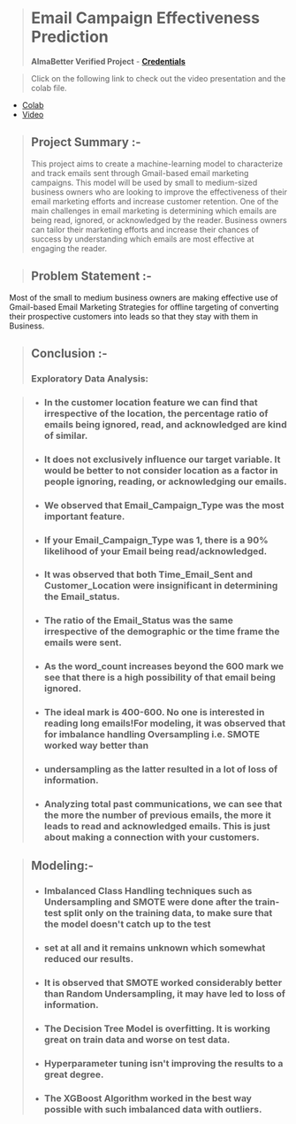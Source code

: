  > # Email Campaign Effectiveness Prediction
 > **AlmaBetter Verified Project** - [**Credentials**](https://certificates.almabetter.com/en/verify/20469768274537)

 > Click on the following link to check out the video presentation and the colab file.
- [Colab]()
- [Video](https://drive.google.com/file/d/1B7HrFcQbgcZ2xx5PGmhqKyC8f6xvcbhk/view?usp=sharing) 

 > ## Project Summary :-
 > This project aims to create a machine-learning model to characterize and track emails sent through Gmail-based email marketing campaigns. This model will be used by
  small to medium-sized business owners who are looking to improve the effectiveness of their email marketing efforts and increase customer retention.
 > One of the main challenges in email marketing is determining which emails are being read, ignored, or acknowledged by the reader.
  Business owners can tailor their marketing efforts and increase their chances of success by understanding which emails are most effective at engaging the reader.

> ## Problem Statement :-
 Most of the small to medium business owners are making effective use of Gmail-based Email Marketing Strategies for offline targeting of converting their prospective customers
 into leads so that they stay with them in Business. 

 > ## Conclusion :-
 > ### Exploratory Data Analysis:

> * ### In the customer location feature we can find that irrespective of the location, the percentage ratio of emails being ignored, read, and acknowledged are kind of similar.
> * ### It does not exclusively influence our target variable. It would be better to not consider location as a factor in people ignoring, reading, or acknowledging our emails.
> * ### We observed that Email_Campaign_Type was the most important feature.
> * ### If your Email_Campaign_Type was 1, there is a 90% likelihood of your Email being read/acknowledged.
> * ### It was observed that both Time_Email_Sent and Customer_Location were insignificant in determining the Email_status. 
> * ### The ratio of the Email_Status was the same irrespective of the demographic or the time frame the emails were sent.
> * ### As the word_count increases beyond the 600 mark we see that there is a high possibility of that email being ignored.
> * ### The ideal mark is 400-600. No one is interested in reading long emails!For modeling, it was observed that for imbalance handling Oversampling i.e. SMOTE worked way better than
> * ###   undersampling as the latter resulted in a lot of loss of information.
> * ### Analyzing total past communications, we can see that the more the number of previous emails, the more it leads to read and acknowledged emails. This is just about making a connection with your customers.

> ## Modeling:-
> * ###  Imbalanced Class Handling techniques such as Undersampling and SMOTE were done after the train-test split only on the training data, to make sure that the model doesn't catch up to the test 
> * ###  set at all and it remains unknown which somewhat reduced our results.
> * ###  It is observed that SMOTE worked considerably better than Random Undersampling, it may have led to loss of information.
> * ###  The Decision Tree Model is overfitting. It is working great on train data and worse on test data.
> * ###  Hyperparameter tuning isn't improving the results to a great degree.
> * ###  The XGBoost Algorithm worked in the best way possible with such imbalanced data with outliers.
